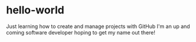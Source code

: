 # hello-world
Just learning how to create and manage projects with GitHub
I'm an up and coming software developer hoping to get my name out there!
